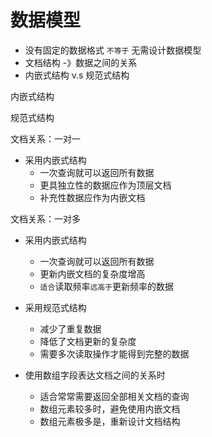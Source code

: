 # 数据模型

* 没有固定的数据格式 `不等于` 无需设计数据模型
* 文档结构 -》数据之间的关系
* 内嵌式结构 v.s 规范式结构

内嵌式结构

规范式结构

文档关系：一对一

* 采用内嵌式结构
  * 一次查询就可以返回所有数据
  * 更具独立性的数据应作为顶层文档
  * 补充性数据应作为内嵌文档

文档关系：一对多

* 采用内嵌式结构
  * 一次查询就可以返回所有数据
  * 更新内嵌文档的复杂度增高
  * `适合`读取频率`远高于`更新频率的数据

* 采用规范式结构
  * 减少了重复数据
  * 降低了文档更新的复杂度
  * 需要多次读取操作才能得到完整的数据

* 使用数组字段表达文档之间的关系时
  * 适合常常需要返回全部相关文档的查询
  * 数组元素较多时，避免使用内嵌文档
  * 数组元素极多是，重新设计文档结构


